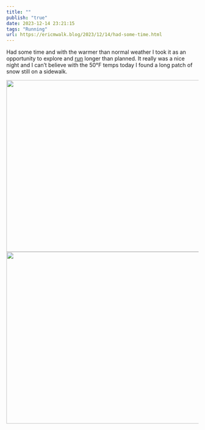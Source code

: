 ```yaml
---
title: ""
publish: "true"
date: 2023-12-14 23:21:15
tags: "Running"
url: https://ericmwalk.blog/2023/12/14/had-some-time.html
---
```


Had some time and with the warmer than normal weather I took it as an opportunity to explore and [run](https://strava.com/activities/10381857846) longer than planned. It really was a nice night and I can’t believe with the 50°F temps today I found a long patch of snow still on a sidewalk.



<img src="uploads/2023/9f47718ce1.jpg" width="600" height="450" alt=""><img src="uploads/2023/a490e91f97.jpg" width="600" height="450" alt="">